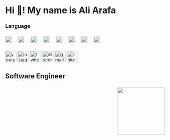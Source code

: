 <h1 align="left">Hi 👋! My name is Ali Arafa</h1>

###

<h3 align="left">Language</h3>

###

<div align="left">
  <img src="https://cdn.jsdelivr.net/gh/devicons/devicon/icons/javascript/javascript-original.svg" height="20" alt="javascript logo"  />
  <img width="12" />
  <img src="https://cdn.jsdelivr.net/gh/devicons/devicon/icons/html5/html5-original.svg" height="20" alt="html5 logo"  />
  <img width="12" />
  <img src="https://cdn.jsdelivr.net/gh/devicons/devicon/icons/css3/css3-original.svg" height="20" alt="css3 logo"  />
  <img width="12" />
  <img src="https://cdn.jsdelivr.net/gh/devicons/devicon/icons/python/python-original.svg" height="20" alt="python logo"  />
  <img width="12" />
  <img src="https://cdn.jsdelivr.net/gh/devicons/devicon/icons/c/c-original.svg" height="20" alt="c logo"  />
  <img width="12" />
  <img src="https://cdn.jsdelivr.net/gh/devicons/devicon/icons/cplusplus/cplusplus-original.svg" height="20" alt="cplusplus logo"  />
  <img width="12" />
  <img src="https://cdn.jsdelivr.net/gh/devicons/devicon/icons/java/java-original.svg" height="20" alt="java logo"  />
  <img width="12" />
  <img src="https://cdn.jsdelivr.net/gh/devicons/devicon/icons/mysql/mysql-original.svg" height="20" alt="mysql logo"  />
</div>

###

<div align="left">
  <img src="https://img.shields.io/static/v1?message=Youtube&logo=youtube&label=&color=FF0000&logoColor=white&labelColor=&style=for-the-badge" height="35" alt="youtube logo"  />
  <img src="https://img.shields.io/static/v1?message=Instagram&logo=instagram&label=&color=E4405F&logoColor=white&labelColor=&style=for-the-badge" height="35" alt="instagram logo"  />
  <img src="https://img.shields.io/static/v1?message=Twitch&logo=twitch&label=&color=9146FF&logoColor=white&labelColor=&style=for-the-badge" height="35" alt="twitch logo"  />
  <img src="https://img.shields.io/static/v1?message=Discord&logo=discord&label=&color=7289DA&logoColor=white&labelColor=&style=for-the-badge" height="35" alt="discord logo"  />
  <img src="https://img.shields.io/static/v1?message=Gmail&logo=gmail&label=&color=D14836&logoColor=white&labelColor=&style=for-the-badge" height="35" alt="gmail logo"  />
  <img src="https://img.shields.io/static/v1?message=LinkedIn&logo=linkedin&label=&color=0077B5&logoColor=white&labelColor=&style=for-the-badge" height="35" alt="linkedin logo"  />
</div>

###

<h2 align="left">Software Engineer</h2>

###

<img align="right" height="150" src="[https://giphy.com/gifs/Fiverr-ai-nobody-cares-fiverr-wvPcxKARYQFnCYVU79](https://www.bing.com/images/search?view=detailV2&ccid=%2fBbbuJp5&id=4D5CF054089A0720D7C45FF4FB9A62B6B1205E81&thid=OIP._BbbuJp5OmYvzWspC1Wk4AHaHa&mediaurl=https%3a%2f%2fprofessionalprograms.mit.edu%2fwp-content%2fuploads%2fblog-post-AI-vs-ML-1024X1024.jpg&cdnurl=https%3a%2f%2fth.bing.com%2fth%2fid%2fR.fc16dbb89a793a662fcd6b290b55a4e0%3frik%3dgV4gsbZimvv0Xw%26pid%3dImgRaw%26r%3d0&exph=1024&expw=1024&q=Machine+Intelligence&simid=608004114263781874&FORM=IRPRST&ck=5D083D3458B53D12F213E8DB5BA598F3&selectedIndex=0&itb=0)"  />

###

